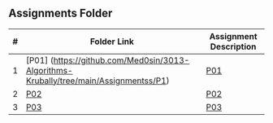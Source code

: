 ##  Assignments Folder

|   #   | Folder Link                    | Assignment Description         |
| :---: | ------------------------------ | ------------------------------ |
|   1  | [P01] (https://github.com/Med0sin/3013-Algorithms-Krubally/tree/main/Assignmentss/P1)           | [P01](P01/ReadME.md)           |
|   2   | [P02](https://github.com/Med0sin/3013-Algorithms-Krubally/tree/main/Assignmentss/P2)           | [P02](P02/banner.md)           |
|   3   | [P03](P03/ReadME.md)           | [P03](P03/banner.cpp)          |

